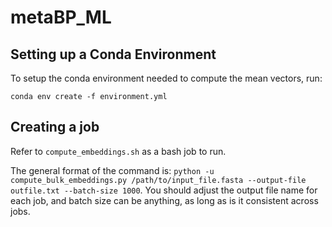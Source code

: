# metaBP_ML

## Setting up a Conda Environment 

To setup the conda environment needed to compute the mean vectors, run:

`conda env create -f environment.yml`


## Creating a job

Refer to `compute_embeddings.sh` as a bash job to run. 

The general format of the command is: `python -u compute_bulk_embeddings.py /path/to/input_file.fasta --output-file outfile.txt --batch-size 1000`.
You should adjust the output file name for each job, and batch size can be anything, as long as is it consistent across jobs. 